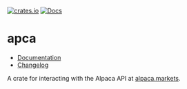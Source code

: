 [![crates.io](https://img.shields.io/crates/v/apca.svg)](https://crates.io/crates/apca)
[![Docs](https://docs.rs/apca/badge.svg)](https://docs.rs/apca)

apca
====

- [Documentation][docs-rs]
- [Changelog](CHANGELOG.md)

A crate for interacting with the Alpaca API at [alpaca.markets][].


[docs-rs]: https://docs.rs/crate/apca
[alpaca.markets]: https://alpaca.markets
